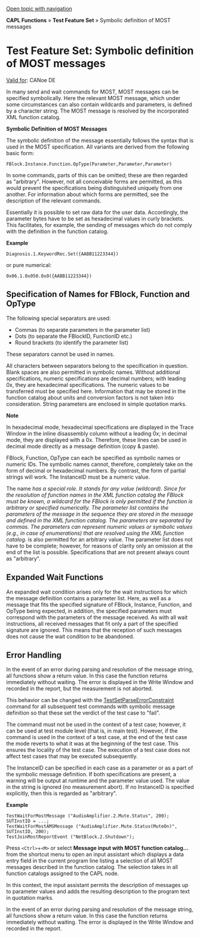 [Open topic with navigation](../../../../CANoeDEFamily.htm#Topics/CAPLFunctions/Test/CAPLfunctionsTFSSymbolicMessageDefinition.md)

**CAPL Functions** » **Test Feature Set** » Symbolic definition of MOST messages

# Test Feature Set: Symbolic definition of MOST messages

[Valid for](../../Shared/FeatureAvailability.md): CANoe DE

In many send and wait commands for MOST, MOST messages can be specified symbolically. Here the relevant MOST message, which under some circumstances can also contain wildcards and parameters, is defined by a character string. The MOST message is resolved by the incorporated XML function catalog.

**Symbolic Definition of MOST Messages**

The symbolic definition of the message essentially follows the syntax that is used in the MOST specification. All variants are derived from the following basic form:

`FBlock.Instance.Function.OpType(Parameter,Parameter,Parameter)`

In some commands, parts of this can be omitted; these are then regarded as "arbitrary". However, not all conceivable forms are permitted, as this would prevent the specifications being distinguished uniquely from one another. For information about which forms are permitted, see the description of the relevant commands.

Essentially it is possible to set raw data for the user data. Accordingly, the parameter bytes have to be set as hexadecimal values in curly brackets. This facilitates, for example, the sending of messages which do not comply with the definition in the function catalog.

**Example**

`Diagnosis.1.KeywordRec.Set({AABB11223344})`

or pure numerical:

`0x06.1.0x050.0x0({AABB11223344})`

## Specification of Names for FBlock, Function and OpType

The following special separators are used:

- Commas (to separate parameters in the parameter list)
- Dots (to separate the FBlockID, FunctionID etc.)
- Round brackets (to identify the parameter list)

These separators cannot be used in names.

All characters between separators belong to the specification in question. Blank spaces are also permitted in symbolic names. Without additional specifications, numeric specifications are decimal numbers; with leading 0x, they are hexadecimal specifications. The numeric values to be transferred must be specified here. Information that may be stored in the function catalog about units and conversion factors is not taken into consideration. String parameters are enclosed in simple quotation marks.

**Note**

In hexadecimal mode, hexadecimal specifications are displayed in the Trace Window in the inline disassembly column without a leading 0x; in decimal mode, they are displayed with a 0x. Therefore, these lines can be used in decimal mode directly as a message definition (copy & paste).

FBlock, Function, OpType can each be specified as symbolic names or numeric IDs. The symbolic names cannot, therefore, completely take on the form of decimal or hexadecimal numbers. By contrast, the form of partial strings will work. The InstanceID must be a numeric value.

The name *has a special role. It stands for any value (wildcard). Since for the resolution of function names in the XML function catalog the FBlock must be known, a wildcard for the FBlock is only permitted if the function is arbitrary or specified numerically. The parameter list contains the parameters of the message in the sequence they are stored in the message and defined in the XML function catalog. The parameters are separated by commas. The parameters can represent numeric values or symbolic values (e.g., in case of enumerations) that are resolved using the XML function catalog.* is also permitted for an arbitrary value. The parameter list does not have to be complete; however, for reasons of clarity only an omission at the end of the list is possible. Specifications that are not present always count as "arbitrary".

## Expanded Wait Functions

An expanded wait condition arises only for the wait instructions for which the message definition contains a parameter list. Here, as well as a message that fits the specified signature of FBlock, Instance, Function, and OpType being expected, in addition, the specified parameters must correspond with the parameters of the message received. As with all wait instructions, all received messages that fit only a part of the specified signature are ignored. This means that the reception of such messages does not cause the wait condition to be abandoned.

## Error Handling

In the event of an error during parsing and resolution of the message string, all functions show a return value. In this case the function returns immediately without waiting. The error is displayed in the Write Window and recorded in the report, but the measurement is not aborted.

This behavior can be changed with the [TestSetParseErrorConstraint](Functions/CAPLfunctionTestSetParseErrorConstraint.md) command for all subsequent test commands with symbolic message definition so that these set the verdict of the test case to "fail".

The command must not be used in the context of a test case; however, it can be used at test module level (that is, in main test). However, if the command is used in the context of a test case, at the end of the test case the mode reverts to what it was at the beginning of the test case. This ensures the locality of the test case. The execution of a test case does not affect test cases that may be executed subsequently.

The InstanceID can be specified in each case as a parameter or as a part of the symbolic message definition. If both specifications are present, a warning will be output at runtime and the parameter value used. The value in the string is ignored (no measurement abort). If no InstanceID is specified explicitly, then this is regarded as "arbitrary".

**Example**

```plaintext
TestWaitForMostMessage ("AudioAmplifier.2.Mute.Status", 200);
SUTInstID = ...;
TestWaitForMostAMSMessage ("AudioAmplifier.Mute.Status(MuteOn)", SUTInstID, 200);
TestJoinMostReportEvent ("NetBlock.2.Shutdown");
```

Press `<Ctrl>`+`<M>` or select **Message input with MOST function catalog...** from the shortcut menu to open an input assistant which displays a data entry field in the current program line listing a selection of all MOST messages described in the function catalog. The selection takes in all function catalogs assigned to the CAPL node.

In this context, the input assistant permits the description of messages up to parameter values and adds the resulting description to the program text in quotation marks.

In the event of an error during parsing and resolution of the message string, all functions show a return value. In this case the function returns immediately without waiting. The error is displayed in the Write Window and recorded in the report.
